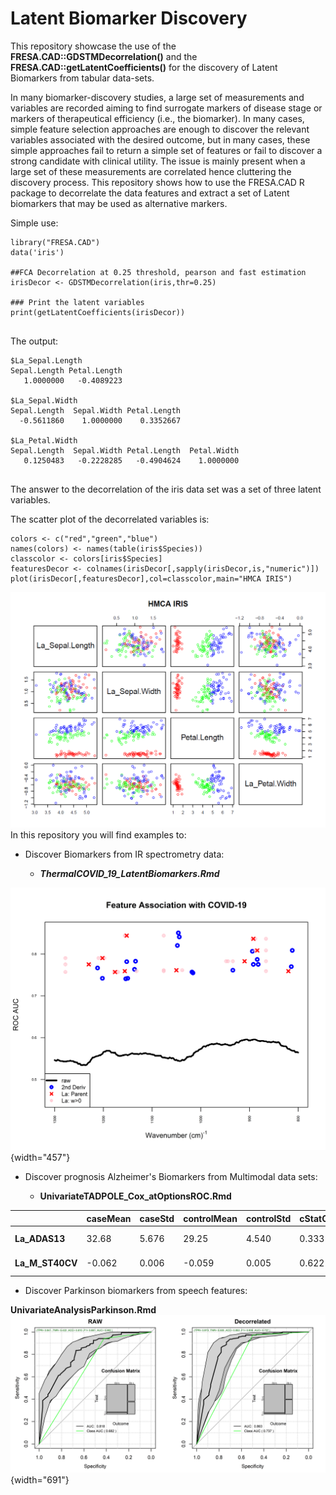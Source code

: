 # Latent Biomarker Discovery

This repository showcase the use of the **FRESA.CAD::GDSTMDecorrelation()** and the **FRESA.CAD::getLatentCoefficients()** for the discovery of Latent Biomarkers from tabular data-sets.

In many biomarker-discovery studies, a large set of measurements and variables are recorded aiming to find surrogate markers of disease stage or markers of therapeutical efficiency (i.e., the biomarker). In many cases, simple feature selection approaches are enough to discover the relevant variables associated with the desired outcome, but in many cases, these simple approaches fail to return a simple set of features or fail to discover a strong candidate with clinical utility. The issue is mainly present when a large set of these measurements are correlated hence cluttering the discovery process. This repository shows how to use the FRESA.CAD R package to decorrelate the data features and extract a set of Latent biomarkers that may be used as alternative markers.

Simple use:

```{r}
library("FRESA.CAD")
data('iris')

##FCA Decorrelation at 0.25 threshold, pearson and fast estimation 
irisDecor <- GDSTMDecorrelation(iris,thr=0.25)

### Print the latent variables
print(getLatentCoefficients(irisDecor))


```

The output:

```{=asciidoc}
$La_Sepal.Length
Sepal.Length Petal.Length 
   1.0000000   -0.4089223 

$La_Sepal.Width
Sepal.Length  Sepal.Width Petal.Length 
  -0.5611860    1.0000000    0.3352667 

$La_Petal.Width
Sepal.Length  Sepal.Width Petal.Length  Petal.Width 
   0.1250483   -0.2228285   -0.4904624    1.0000000 
   
```
The answer to the decorrelation of the iris data set was a set of three latent variables.

The scatter plot of the decorrelated variables is:

```{r}
colors <- c("red","green","blue")
names(colors) <- names(table(iris$Species))
classcolor <- colors[iris$Species]
featuresDecor <- colnames(irisDecor[,sapply(irisDecor,is,"numeric")])
plot(irisDecor[,featuresDecor],col=classcolor,main="HMCA IRIS")
```

![](images/paste-11C1BE0F.png)In this repository you will find examples to:

-   Discover Biomarkers from IR spectrometry data:

    -   ***ThermalCOVID_19_LatentBiomarkers.Rmd***

![Fig 2: Latent Biomakers of COVID-19. IR Raman Spectroscopy](images/paste-46C4E95F.png){width="457"}

-   Discover prognosis Alzheimer's Biomarkers from Multimodal data sets:

    -   **UnivariateTADPOLE_Cox_atOptionsROC.Rmd**

|                  | caseMean | caseStd | controlMean | controlStd | cStatCorr | ZGLM   | DecorFormula                            |
|------------------|----------|---------|-------------|------------|-----------|--------|-----------------------------------------|
| **La_ADAS13**    | 32.68    | 5.676   | 29.25       | 4.540      | 0.333     | 7.399  | \+ 1.000*ADAS13 + 0.405*RAVLT_immediate |
| **La_M\_ST40CV** | -0.062   | 0.006   | -0.059      | 0.005      | 0.622     | -5.272 | -0.280*WholeBrain + 1.000*M_ST40CV      |

-   Discover Parkinson biomarkers from speech features:

**UnivariateAnalysisParkinson.Rmd** ![Fig 3: Improving Diagnosis with Latent Biomarkers](images/paste-CF8DE326.png){width="691"}
